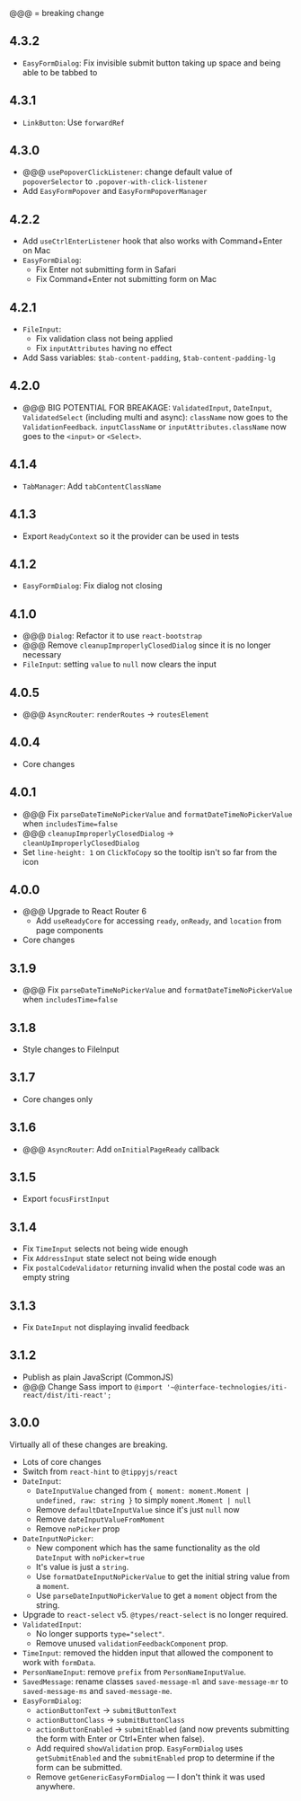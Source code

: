 @@@ = breaking change

## 4.3.2

-   `EasyFormDialog`: Fix invisible submit button taking up space and being able
    to be tabbed to

## 4.3.1

-   `LinkButton`: Use `forwardRef`

## 4.3.0

-   @@@ `usePopoverClickListener`: change default value of `popoverSelector` to
    `.popover-with-click-listener`
-   Add `EasyFormPopover` and `EasyFormPopoverManager`

## 4.2.2

-   Add `useCtrlEnterListener` hook that also works with Command+Enter on Mac
-   `EasyFormDialog`:
    -   Fix Enter not submitting form in Safari
    -   Fix Command+Enter not submitting form on Mac

## 4.2.1

-   `FileInput`:
    -   Fix validation class not being applied
    -   Fix `inputAttributes` having no effect
-   Add Sass variables: `$tab-content-padding`, `$tab-content-padding-lg`

## 4.2.0

-   @@@ BIG POTENTIAL FOR BREAKAGE: `ValidatedInput`, `DateInput`,
    `ValidatedSelect` (including multi and async): `className` now goes to the
    `ValidationFeedback`. `inputClassName` or `inputAttributes.className` now goes
    to the `<input>` or `<Select>`.

## 4.1.4

-   `TabManager`: Add `tabContentClassName`

## 4.1.3

-   Export `ReadyContext` so it the provider can be used in tests

## 4.1.2

-   `EasyFormDialog`: Fix dialog not closing

## 4.1.0

-   @@@ `Dialog`: Refactor it to use `react-bootstrap`
-   @@@ Remove `cleanupImproperlyClosedDialog` since it is no longer necessary
-   `FileInput`: setting `value` to `null` now clears the input

## 4.0.5

-   @@@ `AsyncRouter`: `renderRoutes` -> `routesElement`

## 4.0.4

-   Core changes

## 4.0.1

-   @@@ Fix `parseDateTimeNoPickerValue` and `formatDateTimeNoPickerValue` when
    `includesTime=false`
-   @@@ `cleanupImproperlyClosedDialog` -> `cleanUpImproperlyClosedDialog`
-   Set `line-height: 1` on `ClickToCopy` so the tooltip isn't so far from the icon

## 4.0.0

-   @@@ Upgrade to React Router 6
    -   Add `useReadyCore` for accessing `ready`, `onReady`, and `location` from
        page components
-   Core changes

## 3.1.9

-   @@@ Fix `parseDateTimeNoPickerValue` and `formatDateTimeNoPickerValue` when
    `includesTime=false`

## 3.1.8

-   Style changes to FileInput

## 3.1.7

-   Core changes only

## 3.1.6

-   @@@ `AsyncRouter`: Add `onInitialPageReady` callback

## 3.1.5

-   Export `focusFirstInput`

## 3.1.4

-   Fix `TimeInput` selects not being wide enough
-   Fix `AddressInput` state select not being wide enough
-   Fix `postalCodeValidator` returning invalid when the postal code was an
    empty string

## 3.1.3

-   Fix `DateInput` not displaying invalid feedback

## 3.1.2

-   Publish as plain JavaScript (CommonJS)
-   @@@ Change Sass import to `@import '~@interface-technologies/iti-react/dist/iti-react';`

## 3.0.0

Virtually all of these changes are breaking.

-   Lots of core changes
-   Switch from `react-hint` to `@tippyjs/react`
-   `DateInput`:
    -   `DateInputValue` changed from `{ moment: moment.Moment | undefined, raw: string }` to simply `moment.Moment | null`
    -   Remove `defaultDateInputValue` since it's just `null` now
    -   Remove `dateInputValueFromMoment`
    -   Remove `noPicker` prop
-   `DateInputNoPicker`:
    -   New component which has the same functionality as the old `DateInput`
        with `noPicker=true`
    -   It's value is just a `string`.
    -   Use `formatDateInputNoPickerValue` to get the initial string value from
        a `moment`.
    -   Use `parseDateInputNoPickerValue` to get a `moment` object from the
        string.
-   Upgrade to `react-select` v5. `@types/react-select` is no longer required.
-   `ValidatedInput`:
    -   No longer supports `type="select"`.
    -   Remove unused `validationFeedbackComponent` prop.
-   `TimeInput`: removed the hidden input that allowed the component to work
    with `formData`.
-   `PersonNameInput`: remove `prefix` from `PersonNameInputValue`.
-   `SavedMessage`: rename classes `saved-message-ml` and `save-message-mr` to
    `saved-message-ms` and `saved-message-me`.
-   `EasyFormDialog`:
    -   `actionButtonText` -> `submitButtonText`
    -   `actionButtonClass` -> `submitButtonClass`
    -   `actionButtonEnabled` -> `submitEnabled` (and now prevents submitting
        the form with Enter or Ctrl+Enter when false).
    -   Add required `showValidation` prop. `EasyFormDialog` uses
        `getSubmitEnabled` and the `submitEnabled` prop to determine if
        the form can be submitted.
    -   Remove `getGenericEasyFormDialog` — I don't think it was used anywhere.
